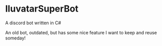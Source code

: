 # IluvatarSuperBot
A discord bot written in C#


An old bot, outdated, but has some nice feature I want to keep and reuse someday!
